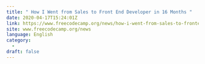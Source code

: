 ```yaml
---
title: " How I Went from Sales to Front End Developer in 16 Months "
date: 2020-04-17T15:24:01Z
link: https://www.freecodecamp.org/news/how-i-went-from-sales-to-frontend-developer-in-16-months/?utm_medium=RSS&utm_source=news.12bit.vn
site: www.freecodecamp.org/news
language: English
category:
  -   
draft: false
---
```

